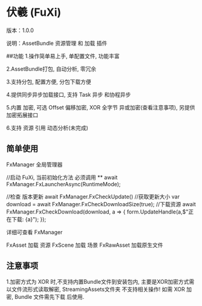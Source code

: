 # 伏羲 (FuXi) 

版本：1.0.0

说明：AssetBundle 资源管理 和 加载 插件

##功能 1.操作简单易上手, 单配置文件, 功能丰富

2.AssetBundle打包, 自动分析, 零冗余

3.支持分包, 配置方便, 分包下载方便

4.提供同步异步加载接口, 支持 Task 异步 和协程异步

5.内置 加密, 可选 Offset 偏移加密, XOR 全字节 异或加密(查看注意事项), 另提供 加密拓展接口

6.支持 资源 引用 动态分析(未完成)

## 简单使用

FxManager 全局管理器

//启动 FuXi, 当前初始化方法 必须调用 **
await FxManager.FxLauncherAsync(RuntimeMode);

//检查 版本更新
await FxManager.FxCheckUpdate()
//获取更新大小
var download = await FxManager.FxCheckDownloadSize(true);
//下载资源
await FxManager.FxCheckDownload(download, a =>
{
    form.UpdateHandle(a,$"正在下载: {a}");
});

详细可查看 FxManager


FxAsset 加载 资源
FxScene 加载 场景
FxRawAsset 加载原生文件

## 注意事项

1.加密方式为 XOR 时,不支持内置Bundle文件到安装包内, 主要是XOR加密方式需以文件流形式读取解密, StreamingAssets文件夹 不支持相关操作! 如需 XOR 加密, Bundle 文件需先下载 后使用.
